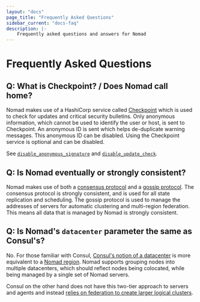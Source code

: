 ```yaml
---
layout: "docs"
page_title: "Frequently Asked Questions"
sidebar_current: "docs-faq"
description: |-
    Frequently asked questions and answers for Nomad
---
```


# Frequently Asked Questions

## Q: What is Checkpoint? / Does Nomad call home?

Nomad makes use of a HashiCorp service called [Checkpoint](https://checkpoint.hashicorp.com)
which is used to check for updates and critical security bulletins.
Only anonymous information, which cannot be used to identify the user or host, is
sent to Checkpoint. An anonymous ID is sent which helps de-duplicate warning messages.
This anonymous ID can be disabled. Using the Checkpoint service is optional and can be disabled.

See [`disable_anonymous_signature`](/docs/configuration/index.html#disable_anonymous_signature)
and [`disable_update_check`](/docs/configuration/index.html#disable_update_check).

## Q: Is Nomad eventually or strongly consistent?

Nomad makes use of both a [consensus protocol](/docs/internals/consensus.html) and
a [gossip protocol](/docs/internals/gossip.html). The consensus protocol is strongly
consistent, and is used for all state replication and scheduling. The gossip protocol
is used to manage the addresses of servers for automatic clustering and multi-region
federation. This means all data that is managed by Nomad is strongly consistent.

## Q: Is Nomad's `datacenter` parameter the same as Consul's?

No. For those familiar with Consul, [Consul's notion of a
datacenter][consul_dc] is more equivalent to a [Nomad region][nomad_region].
Nomad supports grouping nodes into multiple datacenters, which should reflect
nodes being colocated, while being managed by a single set of Nomad servers.

Consul on the other hand does not have this two-tier approach to servers and
agents and instead [relies on federation to create larger logical
clusters][consul_fed].

[consul_dc]: https://www.consul.io/docs/agent/options.html#_datacenter
[consul_fed]: https://www.consul.io/docs/guides/datacenters.html
[nomad_region]: /docs/configuration/index.html#datacenter
